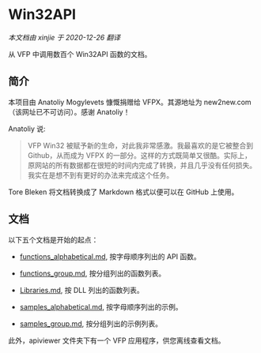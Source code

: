 # Win32API

_本文档由 xinjie 于 2020-12-26 翻译_

从 VFP 中调用数百个 Win32API 函数的文档。

## 简介

本项目由 Anatoliy Mogylevets 慷慨捐赠给 VFPX。其源地址为 new2new.com （该网址已不可访问）。感谢 Anatoliy！

Anatoliy 说:

> VFP Win32 被赋予新的生命，对此我非常感激。我最喜欢的是它被整合到 Github，从而成为 VFPX 的一部分。这样的方式既简单又很酷。实际上，原网站的所有数据都在很短的时间内完成了转换，并且几乎没有任何损失。我实在是想不到有更好的办法来完成这个任务。

Tore Bleken 将文档转换成了 Markdown 格式以便可以在 GitHub 上使用。

## 文档

以下五个文档是开始的起点：

* [functions_alphabetical.md](functions_alphabetical.md), 按字母顺序列出的 API 函数。

* [functions_group.md](functions_group.md), 按分组列出的函数列表。

* [Libraries.md](Libraries.md), 按 DLL 列出的函数列表。

* [samples_alphabetical.md](samples_alphabetical.md), 按字母顺序列出的示例。

* [samples_group.md](samples_group.md), 按分组列出的示例列表。

此外，apiviewer 文件夹下有一个 VFP 应用程序，供您离线查看文档。
